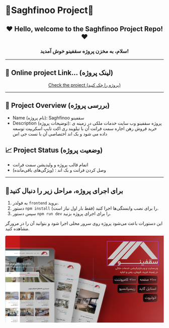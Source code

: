 # 🏁Saghfinoo Project🏁
<h2 align="center">❤ Hello, welcome to the Saghfinoo Project Repo! ❤</h2>
<h3 align="center">سلام، به مخزن پروژه سقفینو  خوش آمدید!</h3>
 <hr/>
 
 <h2 >👀 Online project Link... (لینک پروژه)</h2> 
<p align="center">
 <a href="https://saghfinoo-vert.vercel.app/">Check the project (پروژه را چک کنید)</a>
</p>
<hr/>

## 🌟 Project Overview (بررسی پروژه)

- Name (نام پروژه): Saghfinoo سقفینو
- Description (توضیحات پروژه):
  پروژه سقفینو وب سایت خدمات ملکی در زمینه ی خرید فروش رهن اجاره سمت فرانت آن با تیلویند ری اکت تایپ اسکریپت توسعه داده می شود و بک اند اختصاصی آن با نست جی اس

## 📈 Project Status (وضعیت پروژه)

- اتمام قالب پروژه و ولیدیشن سمت فرانت
- (ویژگی‌های باقی‌مانده) : وصل کردن فرانت و بک اند

---

<h2>👀برای اجرای پروژه، مراحل زیر را دنبال کنید</h2>
<ol>
  <li>به فولدر <code>frontend</code> بروید.</li>
  <li>دستور <code>npm install</code> را برای نصب وابستگی‌ها اجرا کنید (فقط بار اول نیاز است).</li>
  <li>سپس دستور <code>npm run dev</code> را برای اجرای پروژه بزنید.</li>
</ol>
<p>این دستورات باعث می‌شود پروژه روی سرور محلی اجرا شود و بتوانید آن را در مرورگر مشاهده کنید.</p>
<p align="center">
<img src="Saghfinoo-cover.png" alt="img-project" /></p>
